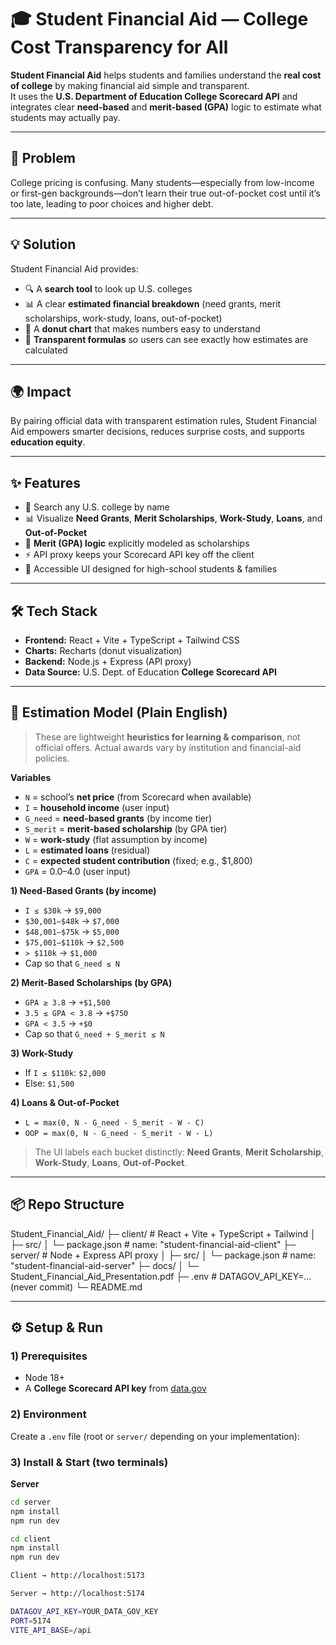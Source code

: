 # 🎓 Student Financial Aid — College Cost Transparency for All

**Student Financial Aid** helps students and families understand the **real cost of college** by making financial aid simple and transparent.  
It uses the **U.S. Department of Education College Scorecard API** and integrates clear **need-based** and **merit-based (GPA)** logic to estimate what students may actually pay.

---

## 🚀 Problem
College pricing is confusing. Many students—especially from low-income or first-gen backgrounds—don’t learn their true out-of-pocket cost until it’s too late, leading to poor choices and higher debt.

---

## 💡 Solution
Student Financial Aid provides:
- 🔍 A **search tool** to look up U.S. colleges  
- 📊 A clear **estimated financial breakdown** (need grants, merit scholarships, work-study, loans, out-of-pocket)  
- 🍩 A **donut chart** that makes numbers easy to understand  
- 🧮 **Transparent formulas** so users can see exactly how estimates are calculated  

---

## 🌍 Impact
By pairing official data with transparent estimation rules, Student Financial Aid empowers smarter decisions, reduces surprise costs, and supports **education equity**.

---

## ✨ Features
- 🔎 Search any U.S. college by name  
- 📊 Visualize **Need Grants**, **Merit Scholarships**, **Work-Study**, **Loans**, and **Out-of-Pocket**  
- 🧠 **Merit (GPA) logic** explicitly modeled as scholarships  
- ⚡ API proxy keeps your Scorecard API key off the client  
- 🧩 Accessible UI designed for high-school students & families  

---

## 🛠 Tech Stack
- **Frontend:** React + Vite + TypeScript + Tailwind CSS  
- **Charts:** Recharts (donut visualization)  
- **Backend:** Node.js + Express (API proxy)  
- **Data Source:** U.S. Dept. of Education **College Scorecard API**

---

## 🧮 Estimation Model (Plain English)

> These are lightweight **heuristics for learning & comparison**, not official offers. Actual awards vary by institution and financial-aid policies.

**Variables**
- `N` = school’s **net price** (from Scorecard when available)  
- `I` = **household income** (user input)  
- `G_need` = **need-based grants** (by income tier)  
- `S_merit` = **merit-based scholarship** (by GPA tier)  
- `W` = **work-study** (flat assumption by income)  
- `L` = **estimated loans** (residual)  
- `C` = **expected student contribution** (fixed; e.g., $1,800)  
- `GPA` = 0.0–4.0 (user input)

**1) Need-Based Grants (by income)**
- `I ≤ $30k` → `$9,000`  
- `$30,001–$48k` → `$7,000`  
- `$48,001–$75k` → `$5,000`  
- `$75,001–$110k` → `$2,500`  
- `> $110k` → `$1,000`  
- Cap so that `G_need ≤ N`

**2) Merit-Based Scholarships (by GPA)**
- `GPA ≥ 3.8` → `+$1,500`  
- `3.5 ≤ GPA < 3.8` → `+$750`  
- `GPA < 3.5` → `+$0`  
- Cap so that `G_need + S_merit ≤ N`

**3) Work-Study**
- If `I ≤ $110k`: `$2,000`  
- Else: `$1,500`

**4) Loans & Out-of-Pocket**
- `L = max(0, N - G_need - S_merit - W - C)`  
- `OOP = max(0, N - G_need - S_merit - W - L)`

> The UI labels each bucket distinctly: **Need Grants**, **Merit Scholarship**, **Work-Study**, **Loans**, **Out-of-Pocket**.

---

## 📦 Repo Structure
Student_Financial_Aid/
├─ client/                  # React + Vite + TypeScript + Tailwind
│  ├─ src/
│  └─ package.json          # name: "student-financial-aid-client"
├─ server/                  # Node + Express API proxy
│  ├─ src/
│  └─ package.json          # name: "student-financial-aid-server"
├─ docs/
│  └─ Student_Financial_Aid_Presentation.pdf
├─ .env                     # DATAGOV_API_KEY=... (never commit)
└─ README.md


---

## ⚙️ Setup & Run

### 1) Prerequisites
- Node 18+  
- A **College Scorecard API key** from [data.gov](https://catalog.data.gov/)

### 2) Environment
Create a `.env` file (root or `server/` depending on your implementation):


### 3) Install & Start (two terminals)

**Server**
```bash
cd server
npm install
npm run dev

cd client
npm install
npm run dev

Client → http://localhost:5173

Server → http://localhost:5174

DATAGOV_API_KEY=YOUR_DATA_GOV_KEY
PORT=5174
VITE_API_BASE=/api
